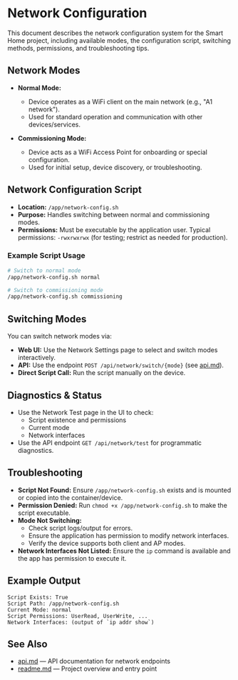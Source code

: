 # Network Configuration

This document describes the network configuration system for the Smart Home project, including available modes, the configuration script, switching methods, permissions, and troubleshooting tips.

## Network Modes

- **Normal Mode:**
  - Device operates as a WiFi client on the main network (e.g., "A1 network").
  - Used for standard operation and communication with other devices/services.

- **Commissioning Mode:**
  - Device acts as a WiFi Access Point for onboarding or special configuration.
  - Used for initial setup, device discovery, or troubleshooting.

## Network Configuration Script

- **Location:** `/app/network-config.sh`
- **Purpose:** Handles switching between normal and commissioning modes.
- **Permissions:** Must be executable by the application user. Typical permissions: `-rwxrwxrwx` (for testing; restrict as needed for production).

### Example Script Usage

```sh
# Switch to normal mode
/app/network-config.sh normal

# Switch to commissioning mode
/app/network-config.sh commissioning
```

## Switching Modes

You can switch network modes via:

- **Web UI:** Use the Network Settings page to select and switch modes interactively.
- **API:** Use the endpoint `POST /api/network/switch/{mode}` (see [api.md](api.md)).
- **Direct Script Call:** Run the script manually on the device.

## Diagnostics & Status

- Use the Network Test page in the UI to check:
  - Script existence and permissions
  - Current mode
  - Network interfaces
- Use the API endpoint `GET /api/network/test` for programmatic diagnostics.

## Troubleshooting

- **Script Not Found:** Ensure `/app/network-config.sh` exists and is mounted or copied into the container/device.
- **Permission Denied:** Run `chmod +x /app/network-config.sh` to make the script executable.
- **Mode Not Switching:**
  - Check script logs/output for errors.
  - Ensure the application has permission to modify network interfaces.
  - Verify the device supports both client and AP modes.
- **Network Interfaces Not Listed:** Ensure the `ip` command is available and the app has permission to execute it.

## Example Output

```
Script Exists: True
Script Path: /app/network-config.sh
Current Mode: normal
Script Permissions: UserRead, UserWrite, ...
Network Interfaces: (output of `ip addr show`)
```

## See Also
- [api.md](api.md) — API documentation for network endpoints
- [readme.md](readme.md) — Project overview and entry point 